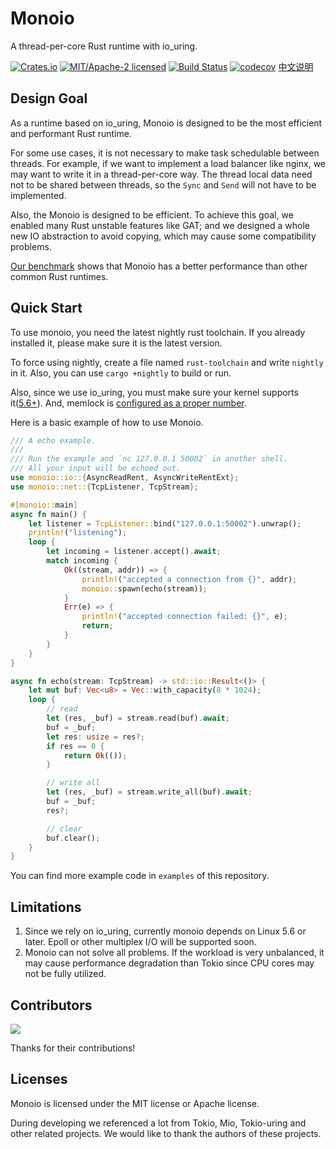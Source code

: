 # Monoio
A thread-per-core Rust runtime with io_uring.

[![Crates.io][crates-badge]][crates-url]
[![MIT/Apache-2 licensed][license-badge]][license-url]
[![Build Status][actions-badge]][actions-url]
[![codecov][codecov-badge]][codecov-url]
[中文说明][zh-readme-url]

[crates-badge]: https://img.shields.io/crates/v/monoio.svg
[crates-url]: https://crates.io/crates/monoio
[license-badge]: https://img.shields.io/crates/l/monoio.svg
[license-url]: LICENSE-MIT
[actions-badge]: https://github.com/bytedance/monoio/actions/workflows/ci.yml/badge.svg
[actions-url]: https://github.com/bytedance/monoio/actions
[codecov-badge]: https://codecov.io/gh/bytedance/monoio/branch/master/graph/badge.svg?token=3MSAMJ6X3E
[codecov-url]: https://codecov.io/gh/bytedance/monoio
[zh-readme-url]: README-zh.md

## Design Goal
As a runtime based on io_uring, Monoio is designed to be the most efficient and performant Rust runtime.

For some use cases, it is not necessary to make task schedulable between threads. For example, if we want to implement a load balancer like nginx, we may want to write it in a thread-per-core way. The thread local data need not to be shared between threads, so the `Sync` and `Send` will not have to be implemented.

Also, the Monoio is designed to be efficient. To achieve this goal, we enabled many Rust unstable features like GAT; and we designed a whole new IO abstraction to avoid copying, which may cause some compatibility problems.

[Our benchmark](docs/en/benchmark.md) shows that Monoio has a better performance than other common Rust runtimes.

## Quick Start
To use monoio, you need the latest nightly rust toolchain. If you already installed it, please make sure it is the latest version.

To force using nightly, create a file named `rust-toolchain` and write `nightly` in it. Also, you can use `cargo +nightly` to build or run.

Also, since we use io_uring, you must make sure your kernel supports it([5.6+](docs/en/platform-support.md)). And, memlock is [configured as a proper number](docs/en/memlock.md).

Here is a basic example of how to use Monoio.

```rust
/// A echo example.
///
/// Run the example and `nc 127.0.0.1 50002` in another shell.
/// All your input will be echoed out.
use monoio::io::{AsyncReadRent, AsyncWriteRentExt};
use monoio::net::{TcpListener, TcpStream};

#[monoio::main]
async fn main() {
    let listener = TcpListener::bind("127.0.0.1:50002").unwrap();
    println!("listening");
    loop {
        let incoming = listener.accept().await;
        match incoming {
            Ok((stream, addr)) => {
                println!("accepted a connection from {}", addr);
                monoio::spawn(echo(stream));
            }
            Err(e) => {
                println!("accepted connection failed: {}", e);
                return;
            }
        }
    }
}

async fn echo(stream: TcpStream) -> std::io::Result<()> {
    let mut buf: Vec<u8> = Vec::with_capacity(8 * 1024);
    loop {
        // read
        let (res, _buf) = stream.read(buf).await;
        buf = _buf;
        let res: usize = res?;
        if res == 0 {
            return Ok(());
        }

        // write all
        let (res, _buf) = stream.write_all(buf).await;
        buf = _buf;
        res?;

        // clear
        buf.clear();
    }
}
```

You can find more example code in `examples` of this repository.

## Limitations
1. Since we rely on io_uring, currently monoio depends on Linux 5.6 or later. Epoll or other multiplex I/O will be supported soon.
2. Monoio can not solve all problems. If the workload is very unbalanced, it may cause performance degradation than Tokio since CPU cores may not be fully utilized.

## Contributors
<a href="https://github.com/bytedance/monoio/graphs/contributors"><img src="https://opencollective.com/monoio/contributors.svg?width=890&button=false" /></a>

Thanks for their contributions!

## Licenses
Monoio is licensed under the MIT license or Apache license.

During developing we referenced a lot from Tokio, Mio, Tokio-uring and other related projects. We would like to thank the authors of these projects.
